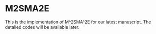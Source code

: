 # M2SMA2E
This is the implementation of M^2SMA^2E for our latest manuscript. The detailed codes will be available later. 
